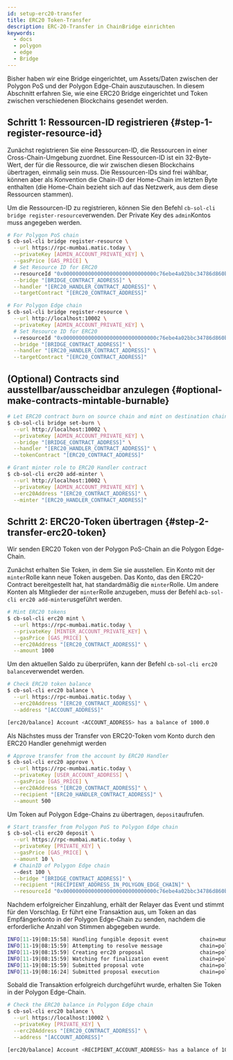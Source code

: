 ```yaml
---
id: setup-erc20-transfer
title: ERC20 Token-Transfer
description: ERC-20-Transfer in ChainBridge einrichten
keywords:
  - docs
  - polygon
  - edge
  - Bridge
---
```


Bisher haben wir eine Bridge eingerichtet, um Assets/Daten zwischen der Polygon PoS und der Polygon Edge-Chain auszutauschen. In diesem Abschnitt erfahren Sie, wie eine ERC20 Bridge eingerichtet und Token zwischen verschiedenen Blockchains gesendet werden.

## Schritt 1: Ressourcen-ID registrieren {#step-1-register-resource-id}

Zunächst registrieren Sie eine Ressourcen-ID, die Ressourcen in einer Cross-Chain-Umgebung zuordnet. Eine Ressourcen-ID ist ein 32-Byte-Wert, der für die Ressource, die wir zwischen diesen Blockchains übertragen, einmalig sein muss. Die Ressourcen-IDs sind frei wählbar, können aber als Konvention die Chain-ID der Home-Chain im letzten Byte enthalten (die Home-Chain bezieht sich auf das Netzwerk, aus dem diese Ressourcen stammen).

Um die Ressourcen-ID zu registrieren, können Sie den Befehl `cb-sol-cli bridge register-resource`verwenden. Der Private Key des `admin`Kontos muss angegeben werden.

```bash
# For Polygon PoS chain
$ cb-sol-cli bridge register-resource \
  --url https://rpc-mumbai.matic.today \
  --privateKey [ADMIN_ACCOUNT_PRIVATE_KEY] \
  --gasPrice [GAS_PRICE] \
  # Set Resource ID for ERC20
  --resourceId "0x000000000000000000000000000000c76ebe4a02bbc34786d860b355f5a5ce00" \
  --bridge "[BRIDGE_CONTRACT_ADDRESS]" \
  --handler "[ERC20_HANDLER_CONTRACT_ADDRESS]" \
  --targetContract "[ERC20_CONTRACT_ADDRESS]"

# For Polygon Edge chain
$ cb-sol-cli bridge register-resource \
  --url http://localhost:10002 \
  --privateKey [ADMIN_ACCOUNT_PRIVATE_KEY] \
  # Set Resource ID for ERC20
  --resourceId "0x000000000000000000000000000000c76ebe4a02bbc34786d860b355f5a5ce00" \
  --bridge "[BRIDGE_CONTRACT_ADDRESS]" \
  --handler "[ERC20_HANDLER_CONTRACT_ADDRESS]" \
  --targetContract "[ERC20_CONTRACT_ADDRESS]"
```

## (Optional) Contracts sind ausstellbar/ausscheidbar anzulegen {#optional-make-contracts-mintable-burnable}


```bash
# Let ERC20 contract burn on source chain and mint on destination chain
$ cb-sol-cli bridge set-burn \
  --url http://localhost:10002 \
  --privateKey [ADMIN_ACCOUNT_PRIVATE_KEY] \
  --bridge "[BRIDGE_CONTRACT_ADDRESS]" \
  --handler "[ERC20_HANDLER_CONTRACT_ADDRESS]" \
  --tokenContract "[ERC20_CONTRACT_ADDRESS]"

# Grant minter role to ERC20 Handler contract
$ cb-sol-cli erc20 add-minter \
  --url http://localhost:10002 \
  --privateKey [ADMIN_ACCOUNT_PRIVATE_KEY] \
  --erc20Address "[ERC20_CONTRACT_ADDRESS]" \
  --minter "[ERC20_HANDLER_CONTRACT_ADDRESS]"
```

## Schritt 2: ERC20-Token übertragen {#step-2-transfer-erc20-token}

Wir senden ERC20 Token von der Polygon PoS-Chain an die Polygon Edge-Chain.

Zunächst erhalten Sie Token, in dem Sie sie ausstellen. Ein Konto mit der `minter`Rolle kann neue Token ausgeben. Das Konto, das den ERC20-Contract bereitgestellt hat, hat standardmäßig die `minter`Rolle. Um andere Konten als Mitglieder der `minter`Rolle anzugeben, muss der Befehl a`cb-sol-cli erc20 add-minter`usgeführt werden.

```bash
# Mint ERC20 tokens
$ cb-sol-cli erc20 mint \
  --url https://rpc-mumbai.matic.today \
  --privateKey [MINTER_ACCOUNT_PRIVATE_KEY] \
  --gasPrice [GAS_PRICE] \
  --erc20Address "[ERC20_CONTRACT_ADDRESS]" \
  --amount 1000
```

Um den aktuellen Saldo zu überprüfen, kann der Befehl `cb-sol-cli erc20 balance`verwendet werden.

```bash
# Check ERC20 token balance
$ cb-sol-cli erc20 balance \
  --url https://rpc-mumbai.matic.today \
  --erc20Address "[ERC20_CONTRACT_ADDRESS]" \
  --address "[ACCOUNT_ADDRESS]"

[erc20/balance] Account <ACCOUNT_ADDRESS> has a balance of 1000.0
```

Als Nächstes muss der Transfer von ERC20-Token vom Konto durch den ERC20 Handler genehmigt werden

```bash
# Approve transfer from the account by ERC20 Handler
$ cb-sol-cli erc20 approve \
  --url https://rpc-mumbai.matic.today \
  --privateKey [USER_ACCOUNT_ADDRESS] \
  --gasPrice [GAS_PRICE] \
  --erc20Address "[ERC20_CONTRACT_ADDRESS]" \
  --recipient "[ERC20_HANDLER_CONTRACT_ADDRESS]" \
  --amount 500
```

Um Token auf Polygon Edge-Chains zu übertragen, `deposit`aufrufen.

```bash
# Start transfer from Polygon PoS to Polygon Edge chain
$ cb-sol-cli erc20 deposit \
  --url https://rpc-mumbai.matic.today \
  --privateKey [PRIVATE_KEY] \
  --gasPrice [GAS_PRICE] \
  --amount 10 \
  # ChainID of Polygon Edge chain
  --dest 100 \
  --bridge "[BRIDGE_CONTRACT_ADDRESS]" \
  --recipient "[RECIPIENT_ADDRESS_IN_POLYGON_EDGE_CHAIN]" \
  --resourceId "0x000000000000000000000000000000c76ebe4a02bbc34786d860b355f5a5ce00"
```

Nachdem erfolgreicher Einzahlung, erhält der Relayer das Event und stimmt für den Vorschlag. Er führt eine Transaktion aus, um Token an das Empfängerkonto in der Polygon Edge-Chain zu senden, nachdem die erforderliche Anzahl von Stimmen abgegeben wurde.

```bash
INFO[11-19|08:15:58] Handling fungible deposit event          chain=mumbai dest=100 nonce=1
INFO[11-19|08:15:59] Attempting to resolve message            chain=polygon-edge type=FungibleTransfer src=99 dst=100 nonce=1 rId=000000000000000000000000000000c76ebe4a02bbc34786d860b355f5a5ce00
INFO[11-19|08:15:59] Creating erc20 proposal                  chain=polygon-edge src=99 nonce=1
INFO[11-19|08:15:59] Watching for finalization event          chain=polygon-edge src=99 nonce=1
INFO[11-19|08:15:59] Submitted proposal vote                  chain=polygon-edge tx=0x67a97849951cdf0480e24a95f59adc65ae75da23d00b4ab22e917a2ad2fa940d src=99 depositNonce=1 gasPrice=1
INFO[11-19|08:16:24] Submitted proposal execution             chain=polygon-edge tx=0x63615a775a55fcb00676a40e3c9025eeefec94d0c32ee14548891b71f8d1aad1 src=99 dst=100 nonce=1 gasPrice=5
```

Sobald die Transaktion erfolgreich durchgeführt wurde, erhalten Sie Token in der Polygon Edge-Chain.

```bash
# Check the ERC20 balance in Polygon Edge chain
$ cb-sol-cli erc20 balance \
  --url https://localhost:10002 \
  --privateKey [PRIVATE_KEY] \
  --erc20Address "[ERC20_CONTRACT_ADDRESS]" \
  --address "[ACCOUNT_ADDRESS]"

[erc20/balance] Account <RECIPIENT_ACCOUNT_ADDRESS> has a balance of 10.0
```
